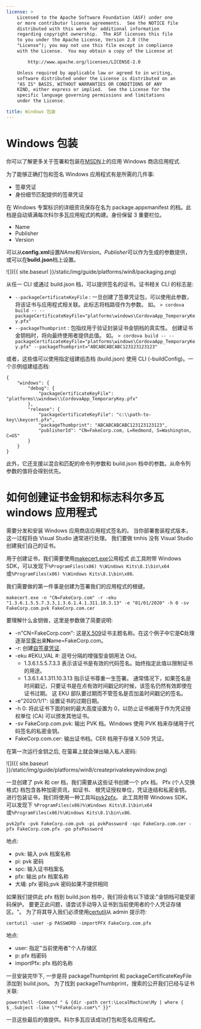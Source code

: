 ```yaml
---
license: >
    Licensed to the Apache Software Foundation (ASF) under one
    or more contributor license agreements.  See the NOTICE file
    distributed with this work for additional information
    regarding copyright ownership.  The ASF licenses this file
    to you under the Apache License, Version 2.0 (the
    "License"); you may not use this file except in compliance
    with the License.  You may obtain a copy of the License at

        http://www.apache.org/licenses/LICENSE-2.0

    Unless required by applicable law or agreed to in writing,
    software distributed under the License is distributed on an
    "AS IS" BASIS, WITHOUT WARRANTIES OR CONDITIONS OF ANY
    KIND, either express or implied.  See the License for the
    specific language governing permissions and limitations
    under the License.

title: Windows 包装
---
```


# Windows 包装

你可以了解更多关于签署和包装在[MSDN](https://msdn.microsoft.com/en-us/library/hh446593(v=vs.85).aspx)上的应用 Windows 商店应用程式.

为了能够正确打包和签名 Windows 应用程式有是所需的几件事:

  * 签章凭证
  * 身份细节匹配提供的签章凭证

在 Windows 专案标识的详细资讯保存在名为 package.appxmanifest 的档。此档是自动填满每次科尔多瓦应用程式的构建。身份保留 3 重要栏位。

  * Name
  * Publisher
  * Version

可以从**config.xml**设置*NAme*和*Version*。*Publisher*可以作为生成的参数提供，或可以在**build.json**档上设置。

![]({{ site.baseurl }}/static/img/guide/platforms/win8/packaging.png)

从任一 CLI 或通过 build.json 档，可以提供签名的证书。证书相关 CLI 的标志是:

  * `--packageCertificateKeyFile` : 一旦创建了签章凭证包，可以使用此参数，将该证书与应用程式相关联。此标志将档路径作为参数。 如。 `> cordova build -- --packageCertificateKeyFile="platforms\windows\CordovaApp_TemporaryKey.pfx"`
  * `--packageThumbprint` : 包指纹用于验证封装证书金钥档的真实性。 创建证书金钥档时，将向最终使用者提供此值。 如。 `> cordova build -- --packageCertificateKeyFile="platforms\windows\CordovaApp_TemporaryKey.pfx" --packageThumbprint="ABCABCABCABC123123123123"`

或者，这些值可以使用指定组建组态档 (build.json) 使用 CLI (-buildConfig)。一个示例组建组态档:

    {
        "windows": {
            "debug": {
                "packageCertificateKeyFile": "platforms\\windows\\CordovaApp_TemporaryKey.pfx"
            },
            "release": {
                "packageCertificateKeyFile": "c:\\path-to-key\\keycert.pfx",
                "packageThumbprint": "ABCABCABCABC123123123123",
                "publisherId": "CN=FakeCorp.com, L=Redmond, S=Washington, C=US"
            }
        }
    }


此外，它还支援以混合和匹配的命令列参数和 build.json 档中的参数。从命令列参数的值将会得到优先。

# 如何创建证书金钥和标志科尔多瓦 windows 应用程式

需要分发和安装 Windows 应用商店应用程式签名的。 当你部署套装程式版本，这一过程将由 Visual Studio 通常进行处理。 我们要做 tmhis 没有 Visual Studio 创建我们自己的证书。

用于创建证书，我们需要使用[makecert.exe](https://msdn.microsoft.com/en-us/library/ff548309(v=vs.85).aspx)公用程式 此工具附带 Windows SDK，可以发现下`%ProgramFiles(x86) %\Windows Kits\8.1\bin\x64`或`%ProgramFiles(x86) %\Windows Kits\8.1\bin\x86`.

我们需要做的第一件事是创建为签署我们的应用程式的根键。

`makecert.exe -n "CN=FakeCorp.com" -r -eku "1.3.6.1.5.5.7.3.3,1.3.6.1.4.1.311.10.3.13" -e "01/01/2020" -h 0 -sv FakeCorp.com.pvk FakeCorp.com.cer`

要理解什么金钥做，这里是参数做了简要说明:

  * -n"CN=FakeCorp.com": 这是[X.509](http://en.wikipedia.org/wiki/X.509)证书主题名称。在这个例子中它是**C**处理逐渐显露出来**N**ame=FakeCorp.com。
  * -r: 创建[自签章凭证](http://en.wikipedia.org/wiki/Self-signed_certificate).
  * -eku #EKU_VAL #: 逗号分隔的增强型金钥用法 Oid。
      * 1.3.6.1.5.5.7.3.3 表示该证书是有效的代码签名。始终指定此值以限制证书的用途。
      * 1.3.6.1.4.1.311.10.3.13 指示证书尊重一生签署。 通常情况下，如果签名是时间戳记，只要证书是在点有效时间戳记的时候，该签名仍然有效即使在证书过期。 这 EKU 部队要过期而不管签名是否加盖时间戳记的签名。
  * -e"2020/1/1": 设置证书的过期日期。
  * -h 0: 将此证书下面的树的最大高度设置为 0，以防止证书被用于作为凭证授权单位 (CA) 可以颁发其他证书。
  * -sv FakeCorp.com.pvk: 输出 PVK 档。Windows 使用 PVK 档来存储用于代码签名的私密金钥。
  * FakeCorp.com.cer: 输出证书档。CER 档用于存储 X.509 凭证。

在第一次运行金钥之后, 在萤幕上就会弹出输入私人密码:

![]({{ site.baseurl }}/static/img/guide/platforms/win8/createprivatekeywindow.png)

一旦创建了 pvk 和 cer 档，我们需要从这些证书创建一个 pfx 档。 Pfx (个人交换格式) 档包含各种加密资讯，如证书、 根凭证授权单位，凭证连结和私密金钥。 进行包装证书，我们将使用一种工具叫[pvk2pfx](https://msdn.microsoft.com/en-us/library/ff550672(v=vs.85).aspx)。 此工具附带 Windows SDK，可以发现下 `%ProgramFiles(x86)%\Windows Kits\8.1\bin\x64` 或`%ProgramFiles(x86)%\Windows Kits\8.1\bin\x86`.

`pvk2pfx -pvk FakeCorp.com.pvk -pi pvkPassword -spc FakeCorp.com.cer -pfx FakeCorp.com.pfx -po pfxPassword`

地点:

  * pvk: 输入 pvk 档案名称
  * pi: pvk 密码
  * spc: 输入证书档案名
  * pfx: 输出 pfx 档案名称
  * 大埔: pfx 密码;pvk 密码如果不提供相同

如果我们提供此 pfx 档到 build.json 档中，我们将会有以下错误:"金钥档可能受密码保护。 要更正此问题，请尝试手动导入证书到当前使用者的个人凭证存储区。"。 为了将其导入我们必须使用[certutil](https://technet.microsoft.com/en-us/library/ee624045(v=ws.10).aspx)从 admin 提示符:

`certutil -user -p PASSWORD -importPFX FakeCorp.com.pfx`

地点:

  * user: 指定"当前使用者"个人存储区
  * p: pfx 档密码
  * importPfx: pfx 档的名称

一旦安装完毕下, 一步是将 packageThumbprint 和 packageCertificateKeyFile 添加到 build.json。 为了找到 packageThumbprint，搜索的公开我们已经与证书关联:

`powershell -Command " & {dir -path cert:\LocalMachine\My | where { $_.Subject -like \"*FakeCorp.com*\" }}"`

一旦这些最后的值提供。科尔多瓦应该成功打包和签名应用程式。
